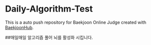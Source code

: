 # Daily-Algorithm-Test
This is a auto push repository for Baekjoon Online Judge created with [BaekjoonHub](https://github.com/BaekjoonHub/BaekjoonHub).

##매일매일 알고리즘 풀어 뇌를 활성화 시킵니다.
